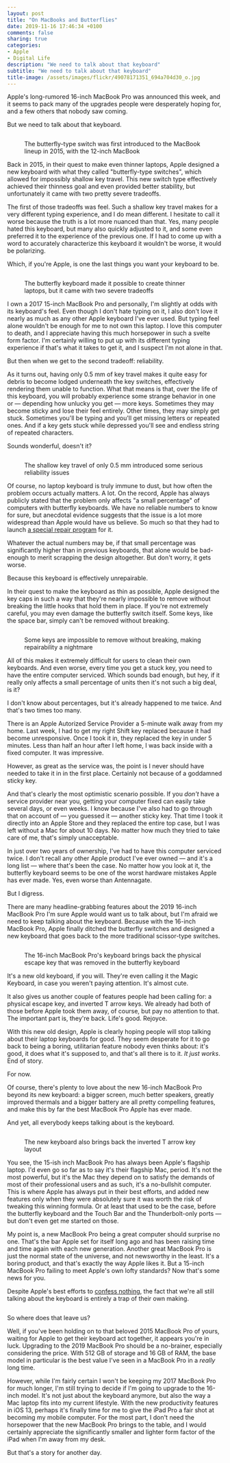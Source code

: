 ```yaml
---
layout: post
title: "On MacBooks and Butterflies"
date: 2019-11-16 17:46:34 +0100
comments: false
sharing: true
categories: 
- Apple
- Digital Life
description: "We need to talk about that keyboard"
subtitle: "We need to talk about that keyboard"
title-image: /assets/images/flickr/49078171351_694a704d30_o.jpg
---
```


Apple's long-rumored 16-inch MacBook Pro was announced this week, and it seems to pack many of the upgrades people were desperately hoping for, and a few others that nobody saw coming.

But we need to talk about that keyboard.

<section class="photoset">
	<figure class="full-width">
		<a class="fancybox" rel="galleryMButterfly1" href="/assets/images/flickr/49078373022_03af500164_o.jpg"><img src="/assets/images/flickr/49078373022_03af500164_o.jpg" alt="" /></a>
		<p class="caption">The butterfly-type switch was first introduced to the MacBook lineup in 2015, with the 12-inch MacBook</p>
	</figure>
</section>

Back in 2015, in their quest to make even thinner laptops, Apple designed a new keyboard with what they called "butterfly-type switches", which allowed for impossibly shallow key travel. This new switch type effectively achieved their thinness goal and even provided better stability, but unfortunately it came with two pretty severe tradeoffs.

The first of those tradeoffs was feel. Such a shallow key travel makes for a very different typing experience, and I do mean different. I hesitate to call it worse because the truth is a lot more nuanced than that. Yes, many people hated this keyboard, but many also quickly adjusted to it, and some even preferred it to the experience of the previous one. If I had to come up with a word to accurately characterize this keyboard it wouldn't be worse, it would be polarizing.

Which, if you're Apple, is one the last things you want your keyboard to be.

<section class="photoset">
	<figure class="full-width">
		<a class="fancybox" rel="galleryMButterfly2" href="/assets/images/flickr/49078171351_694a704d30_o.jpg"><img src="/assets/images/flickr/49078171351_694a704d30_o.jpg" alt="" /></a>
		<p class="caption">The butterfly keyboard made it possible to create thinner laptops, but it came with two severe tradeoffs</p>
	</figure>
	</figure>
</section>

I own a 2017 15-inch MacBook Pro and personally, I'm slightly at odds with its keyboard's feel. Even though I don't hate typing on it, I also don't love it nearly as much as any other Apple keyboard I've ever used. But typing feel alone wouldn't be enough for me to not own this laptop. I love this computer to death, and I appreciate having this much horsepower in such a svelte form factor. I'm certainly willing to put up with its different typing experience if that's what it takes to get it, and I suspect I'm not alone in that.

But then when we get to the second tradeoff: reliability.

As it turns out, having only 0.5 mm of key travel makes it quite easy for debris to become lodged underneath the key switches, effectively rendering them unable to function. What that means is that, over the life of this keyboard, you will probably experience some strange behavior in one or — depending how unlucky you get — more keys. Sometimes they may become sticky and lose their feel entirely. Other times, they may simply get stuck. Sometimes you'll be typing and you'll get missing letters or repeated ones. And if a key gets stuck while depressed you'll see and endless string of repeated characters.

Sounds wonderful, doesn't it?

<section class="photoset">
	<figure class="full-width">
		<a class="fancybox" rel="galleryMButterfly3" href="/assets/images/flickr/49077641123_20babdecf6_o.jpg"><img src="/assets/images/flickr/49077641123_20babdecf6_o.jpg" alt="" /></a>
		<p class="caption">The shallow key travel of only 0.5 mm introduced some serious reliability issues</p>
	</figure>
</section>

Of course, no laptop keyboard is truly immune to dust, but how often the problem occurs actually matters. A lot. On the record, Apple has always publicly stated that the problem only affects "a small percentage" of computers with butterfly keyboards. We have no reliable numbers to know for sure, but anecdotal evidence suggests that the issue is a lot more widespread than Apple would have us believe. So much so that they had to launch [a special repair program](https://support.apple.com/keyboard-service-program-for-mac-notebooks) for it.

Whatever the actual numbers may be, if that small percentage was significantly higher than in previous keyboards, that alone would be bad-enough to merit scrapping the design altogether. But don't worry, it gets worse.
 
Because this keyboard is effectively unrepairable.

In their quest to make the keyboard as thin as possible, Apple designed the key caps in such a way that they're nearly impossible to remove without breaking the little hooks that hold them in place. If you're not extremely careful, you may even damage the butterfly switch itself. Some keys, like the space bar, simply can't be removed without breaking.

<section class="photoset">
	<figure class="full-width">
		<a class="fancybox" rel="galleryMButterfly4" href="/assets/images/flickr/49078372767_f5dcb66ca4_o.jpg"><img src="/assets/images/flickr/49078372767_f5dcb66ca4_o.jpg" alt="" /></a>
		<p class="caption">Some keys are impossible to remove without breaking, making repairability a nightmare</p>
	</figure>
</section>

All of this makes it extremely difficult for users to clean their own keyboards. And even worse, every time you get a stuck key, you need to have the entire computer serviced. Which sounds bad enough, but hey, if it really only affects a small percentage of units then it's not such a big deal, is it?

I don't know about percentages, but it's already happened to me twice. And that's two times too many.

There is an Apple Autorized Service Provider a 5-minute walk away from my home. Last week, I had to get my right Shift key replaced because it had become unresponsive. Once I took it in, they replaced the key in under 5 minutes. Less than half an hour after I left home, I was back inside with a fixed computer. It was impressive.

However, as great as the service was, the point is I never should have needed to take it in in the first place. Certainly not because of a goddamned sticky key.

And that's clearly the most optimistic scenario possible. If you _don't_ have a service provider near you, getting your computer fixed can easily take several days, or even weeks. I know because I've also had to go through that on account of — you guessed it — another sticky key. That time I took it directly into an Apple Store and they replaced the entire top case, but I was left without a Mac for about 10 days. No matter how much they tried to take care of me, that's simply unacceptable.

In just over two years of ownership, I've had to have this computer serviced twice. I don't recall any other Apple product I've ever owned — and it's a long list — where that's been the case. No matter how you look at it, the butterfly keyboard seems to be one of the worst hardware mistakes Apple has ever made. Yes, even worse than Antennagate.

But I digress.

There are many headline-grabbing features about the 2019 16-inch MacBook Pro I'm sure Apple would want us to talk about, but I'm afraid we need to keep talking about the keyboard. Because with the 16-inch MacBook Pro, Apple finally ditched the butterfly switches and designed a new keyboard that goes back to the more traditional scissor-type switches.

<section class="photoset">
	<figure class="full-width">
		<a class="fancybox" rel="galleryMButterfly5" href="/assets/images/flickr/49078372812_850e2682ff_o.jpg"><img src="/assets/images/flickr/49078372812_850e2682ff_o.jpg" alt="" /></a>
		<p class="caption">The 16-inch MacBook Pro's keyboard brings back the physical escape key that was removed in the butterfly keyboard</p>
	</figure>
</section>

It's a new old keyboard, if you will. They're even calling it the Magic Keyboard, in case you weren't paying attention. It's almost cute.

It also gives us another couple of features people had been calling for: a physical escape key, and inverted T arrow keys. We already had both of those before Apple took them away, of course, but pay no attention to that. The important part is, they're back. Life's good. Rejoyce.

With this new old design, Apple is clearly hoping people will stop talking about their laptop keyboards for good. They seem desperate for it to go back to being a boring, utilitarian feature nobody even thinks about: it's good, it does what it's supposed to, and that's all there is to it. _It just works_. End of story.

For now.

Of course, there's plenty to love about the new 16-inch MacBook Pro beyond its new keyboard: a bigger screen, much better speakers, greatly improved thermals and a bigger battery are all pretty compelling features, and make this by far the best MacBook Pro Apple has ever made.

And yet, all everybody keeps talking about is the keyboard.

<section class="photoset">
	<figure class="full-width">
		<a class="fancybox" rel="galleryMButterfly6" href="/assets/images/flickr/49078171256_8d504c66b6_o.jpg"><img src="/assets/images/flickr/49078171256_8d504c66b6_o.jpg" alt="" /></a>
		<p class="caption">The new keyboard also brings back the inverted T arrow key layout</p>
	</figure>
</section>

You see, the 15-ish inch MacBook Pro has always been Apple's flagship laptop. I'd even go so far as to say it's their flagship Mac, period. It's not the most powerful, but it's the Mac they depend on to satisfy the demands of most of their professional users and as such, it's a no-bullshit computer. This is where Apple has always put in their best efforts, and added new features only when they were absolutely sure it was worth the risk of tweaking this winning formula. Or at least that used to be the case, before the butterfly keyboard and the Touch Bar and the Thunderbolt-only ports — but don't even get me started on those.

My point is, a new MacBook Pro being a great computer should surprise no one. That's the bar Apple set for itself long ago and has been raising time and time again with each new generation. Another great MacBook Pro is just the normal state of the universe, and not newsworthy in the least. It's a boring product, and that's exactly the way Apple likes it. But a 15-inch MacBook Pro failing to meet Apple's own lofty standards? Now that's some news for you.

Despite Apple's best efforts to [confess nothing](https://twitter.com/danielpunkass/status/1194613277227208705), the fact that we're all still talking about the keyboard is entirely a trap of their own making.

<section class="photoset">
	<figure class="full-width">
		<a class="fancybox" rel="galleryMButterfly7" href="/assets/images/flickr/49078372772_b6ef814e83_o.jpg"><img src="/assets/images/flickr/49078372772_b6ef814e83_o.jpg" alt="" /></a>
	</figure>
</section>

So where does that leave us?

Well, if you've been holding on to that beloved 2015 MacBook Pro of yours, waiting for Apple to get their keyboard act together, it appears you're in luck. Upgrading to the 2019 MacBook Pro should be a no-brainer, especially considering the price. With 512 GB of storage and 16 GB of RAM, the base model in particular is the best value I've seen in a MacBook Pro in a _really_ long time.

However, while I'm fairly certain I won't be keeping my 2017 MacBook Pro for much longer, I'm still trying to decide if I'm going to upgrade to the 16-inch model. It's not just about the keyboard anymore, but also the way a Mac laptop fits into my current lifestyle. With the new productivity features in iOS 13, perhaps it's finally time for me to give the iPad Pro a fair shot at becoming my mobile computer. For the most part, I don't need the horsepower that the new MacBook Pro brings to the table, and I would certainly appreciate the significantly smaller and lighter form factor of the iPad when I'm away from my desk.

But that's a story for another day.